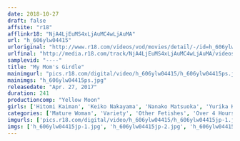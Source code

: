 ```yaml
---
date: 2018-10-27
draft: false
affsite: "r18"
afflinkr18: "NjA4LjEuMS4xLjAuMC4wLjAuMA"
url: "h_606ylw04415"
urloriginal: "http://www.r18.com/videos/vod/movies/detail/-/id=h_606ylw04415"
urlfinal: "http://media.r18.com/track/NjA4LjEuMS4xLjAuMC4wLjAuMA/videos/vod/movies/detail/-/id=h_606ylw04415"
samplevid: "----"
title: "My Mom's Girdle"
mainimgurl: "pics.r18.com/digital/video/h_606ylw04415/h_606ylw04415ps.jpg"
mainimgs: "h_606ylw04415ps.jpg"
releasedate: "Apr. 27, 2017"
duration: 241
productioncomp: "Yellow Moon"
girls: ['Hitomi Kaiman', 'Keiko Nakayama', 'Nanako Matsuoka', 'Yurika Koizumi', 'Yoko Nakata', 'Mai Itoh', 'Ryoko Miyazono', 'Koyuki Miyazawa']
categories: ['Mature Woman', 'Variety', 'Other Fetishes', 'Over 4 Hours']
imgurls: ['pics.r18.com/digital/video/h_606ylw04415/h_606ylw04415jp-1.jpg', 'pics.r18.com/digital/video/h_606ylw04415/h_606ylw04415jp-2.jpg', 'pics.r18.com/digital/video/h_606ylw04415/h_606ylw04415jp-3.jpg', 'pics.r18.com/digital/video/h_606ylw04415/h_606ylw04415jp-4.jpg', 'pics.r18.com/digital/video/h_606ylw04415/h_606ylw04415jp-5.jpg', 'pics.r18.com/digital/video/h_606ylw04415/h_606ylw04415jp-6.jpg', 'pics.r18.com/digital/video/h_606ylw04415/h_606ylw04415jp-7.jpg', 'pics.r18.com/digital/video/h_606ylw04415/h_606ylw04415jp-8.jpg', 'pics.r18.com/digital/video/h_606ylw04415/h_606ylw04415jp-9.jpg', 'pics.r18.com/digital/video/h_606ylw04415/h_606ylw04415jp-10.jpg', 'pics.r18.com/digital/video/h_606ylw04415/h_606ylw04415jp-11.jpg', 'pics.r18.com/digital/video/h_606ylw04415/h_606ylw04415jp-12.jpg', 'pics.r18.com/digital/video/h_606ylw04415/h_606ylw04415jp-13.jpg', 'pics.r18.com/digital/video/h_606ylw04415/h_606ylw04415jp-14.jpg', 'pics.r18.com/digital/video/h_606ylw04415/h_606ylw04415jp-15.jpg', 'pics.r18.com/digital/video/h_606ylw04415/h_606ylw04415jp-16.jpg', 'pics.r18.com/digital/video/h_606ylw04415/h_606ylw04415jp-17.jpg', 'pics.r18.com/digital/video/h_606ylw04415/h_606ylw04415jp-18.jpg', 'pics.r18.com/digital/video/h_606ylw04415/h_606ylw04415jp-19.jpg', 'pics.r18.com/digital/video/h_606ylw04415/h_606ylw04415jp-20.jpg']
imgs: ['h_606ylw04415jp-1.jpg', 'h_606ylw04415jp-2.jpg', 'h_606ylw04415jp-3.jpg', 'h_606ylw04415jp-4.jpg', 'h_606ylw04415jp-5.jpg', 'h_606ylw04415jp-6.jpg', 'h_606ylw04415jp-7.jpg', 'h_606ylw04415jp-8.jpg', 'h_606ylw04415jp-9.jpg', 'h_606ylw04415jp-10.jpg', 'h_606ylw04415jp-11.jpg', 'h_606ylw04415jp-12.jpg', 'h_606ylw04415jp-13.jpg', 'h_606ylw04415jp-14.jpg', 'h_606ylw04415jp-15.jpg', 'h_606ylw04415jp-16.jpg', 'h_606ylw04415jp-17.jpg', 'h_606ylw04415jp-18.jpg', 'h_606ylw04415jp-19.jpg', 'h_606ylw04415jp-20.jpg']
---
```

